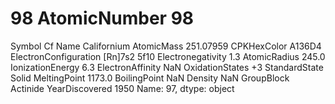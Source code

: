 # 98 AtomicNumber                       98
Symbol                             Cf
Name                      Californium
AtomicMass                  251.07959
CPKHexColor                    A136D4
ElectronConfiguration    [Rn]7s2 5f10
Electronegativity                 1.3
AtomicRadius                    245.0
IonizationEnergy                  6.3
ElectronAffinity                  NaN
OxidationStates                    +3
StandardState                   Solid
MeltingPoint                   1173.0
BoilingPoint                      NaN
Density                           NaN
GroupBlock                   Actinide
YearDiscovered                   1950
Name: 97, dtype: object